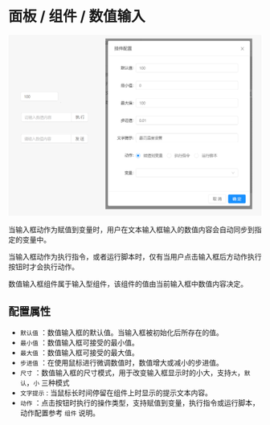 # 面板 / 组件 / 数值输入

![Bittly 面板组件 数值输入预览与配置](res/2022071008540101.png)

当输入框动作为赋值到变量时，用户在文本输入框输入的数值内容会自动同步到指定的变量中。

当输入框动作为执行指令，或者运行脚本时，仅有当用户点击输入框后方动作执行按钮时才会执行动作。

数值输入框组件属于输入型组件，该组件的值由当前输入框中数值内容决定。

## 配置属性

- `默认值` ：数值输入框的默认值。当输入框被初始化后所存在的值。
- `最小值` ：数值输入框可接受的最小值。
- `最大值` ：数值输入框可接受的最大值。
- `步进值` ：在使用鼠标进行微调数值时，数值增大或减小的步进值。
- `尺寸` ：数值输入框的尺寸模式，用于改变输入框显示时的小大，支持`大`，`默认`，`小` 三种模式
- `文字提示` : 当鼠标长时间停留在组件上时显示的提示文本内容。
- `动作` ：点击按钮时执行的操作类型，支持赋值到变量，执行指令或运行脚本， 动作配置参考 `组件` 说明。

